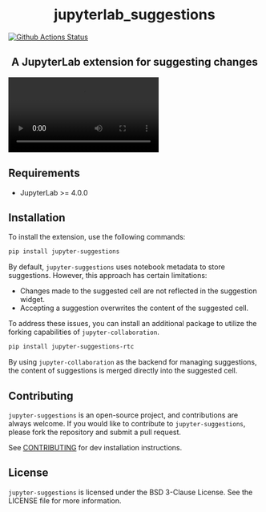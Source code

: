 <h1 align="center">jupyterlab_suggestions</h1>

[![Github Actions Status](https://github.com/jupyterlab-contrib/jupyter-suggestions/workflows/Build/badge.svg)](https://github.com/jupyterlab-contrib/jupyter-suggestions/actions/workflows/build.yml)

<h2 align="center">A JupyterLab extension for suggesting changes</h2>

![screencast of a cell suggestion in a notebook](./assets/suggestion-demo.mp4)

## Requirements

- JupyterLab >= 4.0.0

## Installation

To install the extension, use the following commands:

```bash
pip install jupyter-suggestions
```

By default, `jupyter-suggestions` uses notebook metadata to store suggestions. However, this approach has certain limitations:

- Changes made to the suggested cell are not reflected in the suggestion widget.
- Accepting a suggestion overwrites the content of the suggested cell.

To address these issues, you can install an additional package to utilize the forking capabilities of `jupyter-collaboration`.

```bash
pip install jupyter-suggestions-rtc
```

By using `jupyter-collaboration` as the backend for managing suggestions, the content of suggestions is merged directly into the suggested cell.

## Contributing

`jupyter-suggestions` is an open-source project, and contributions are always welcome. If you would like to contribute to `jupyter-suggestions`, please fork the repository and submit a pull request.

See [CONTRIBUTING](CONTRIBUTING.md) for dev installation instructions.

## License

`jupyter-suggestions` is licensed under the BSD 3-Clause License. See the LICENSE file for more information.
